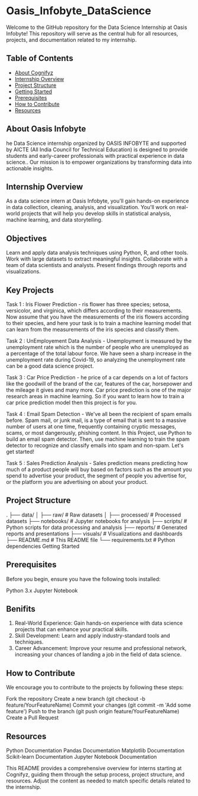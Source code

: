 # Oasis_Infobyte_DataScience

Welcome to the GitHub repository for the Data Science Internship at Oasis Infobyte! This repository will serve as the central hub for all resources, projects, and documentation related to my internship.

## Table of Contents

- [About Cognifyz](#about-cognifyz)
- [Internship Overview](#internship-overview)
- [Project Structure](#project-structure)
- [Getting Started](#getting-started)
- [Prerequisites](#prerequisites)
- [How to Contribute](#how-to-contribute)
- [Resources](#resources)

## About Oasis Infobyte

he Data Science internship organized by OASIS INFOBYTE and supported by AICTE (All India Council for Technical Education) is designed to provide students and early-career professionals with practical experience in data science.. Our mission is to empower organizations by transforming data into actionable insights.

## Internship Overview

As a data science intern at Oasis Infobyte, you'll gain hands-on experience in data collection, cleaning, analysis, and visualization. You'll work on real-world projects that will help you develop skills in statistical analysis, machine learning, and data storytelling.

## Objectives

Learn and apply data analysis techniques using Python, R, and other tools.
Work with large datasets to extract meaningful insights.
Collaborate with a team of data scientists and analysts.
Present findings through reports and visualizations.

## Key Projects

Task 1 : Iris Flower Prediction - ris flower has three species; setosa, versicolor, and virginica, which differs according to their measurements. Now assume that you have the measurements of the iris flowers according to their species, and here your task is to train a machine learning model that can learn from the measurements of the iris species and classify them.

Task 2 : UnEmployement Data Analysis - Unemployment is measured by the unemployment rate which is the number of people who are unemployed as a percentage of the total labour force. We have seen a sharp increase in the unemployment rate during Covid-19, so analyzing the unemployment rate can be a good data science project.

Task 3 : Car Price Prediction - he price of a car depends on a lot of factors like the goodwill of the brand of the car, features of the car, horsepower and the mileage it gives and many more. Car price prediction is one of the major research areas in machine learning. So if you want to learn how to train a car price prediction model then this project is for you.

Task 4 : Email Spam Detection - We've all been the recipient of spam emails before. Spam mail, or junk mail, is a type of email that is sent to a massive number of users at one time, frequently containing cryptic messages, scams, or most dangerously, phishing content. In this Project, use Python to build an email spam detector. Then, use machine learning to train the spam detector to recognize and classify emails into spam and non-spam. Let's get started!

Task 5 : Sales Prediction Analysis - Sales prediction means predicting how much of a product people will buy based on factors such as the amount you spend to advertise your product, the segment of people you advertise for, or the platform you are advertising on about your product.


## Project Structure

.
├── data/
│   ├── raw/            # Raw datasets
│   ├── processed/      # Processed datasets
├── notebooks/          # Jupyter notebooks for analysis
├── scripts/            # Python scripts for data processing and analysis
├── reports/            # Generated reports and presentations
├── visuals/            # Visualizations and dashboards
├── README.md           # This README file
└── requirements.txt    # Python dependencies
Getting Started

## Prerequisites

Before you begin, ensure you have the following tools installed:

Python 3.x
Jupyter Notebook

## Benifits 

1. Real-World Experience: Gain hands-on experience with data science projects that can enhance your practical skills.
2. Skill Development: Learn and apply industry-standard tools and techniques.
3. Career Advancement: Improve your resume and professional network, increasing your chances of landing a job in the field of data science.

## How to Contribute

We encourage you to contribute to the projects by following these steps:

Fork the repository
Create a new branch (git checkout -b feature/YourFeatureName)
Commit your changes (git commit -m 'Add some feature')
Push to the branch (git push origin feature/YourFeatureName)
Create a Pull Request

## Resources

Python Documentation
Pandas Documentation
Matplotlib Documentation
Scikit-learn Documentation
Jupyter Notebook Documentation

This README provides a comprehensive overview for interns starting at Cognifyz, guiding them through the setup process, project structure, and resources. Adjust the content as needed to match specific details related to the internship.
